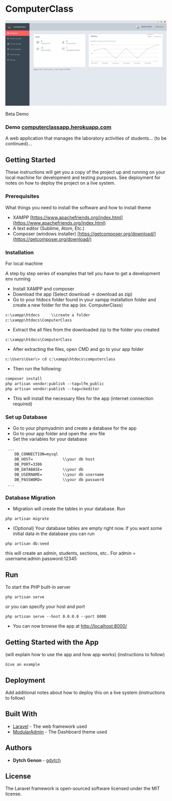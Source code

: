 # ComputerClass

![demo](https://github.com/gdytch/CL/blob/master/resources/assets/images/demo.PNG)

Beta Demo
### Demo [computerclassapp.herokuapp.com](https://computerclassapp.herokuapp.com)

A web application that manages the laboratory activities of students... (to be continued)...


## Getting Started

These instructions will get you a copy of the project up and running on your local machine for development and testing purposes. See deployment for notes on how to deploy the project on a live system.

### Prerequisites

What things you need to install the software and how to install theme

- XAMPP [https://www.apachefriends.org/index.html](https://www.apachefriends.org/index.html)
- A text editor (Sublime, Atom, Etc.)
- Composer (windows installer) [https://getcomposer.org/download/](https://getcomposer.org/download/)



### Installation

For local machine

A step by step series of examples that tell you have to get a development env running

 - Install XAMPP and composer
 - Download the app (Select download -> download as zip)
 - Go to your htdocs folder found in your xampp installation folder and create a new folder for the app (ex. ComputerClass)
```
c:\xampp\htdocs     \\create a folder     c:\xampp\htdocs\ComputerClass
```
- Extract the all files from the downloaded zip to the folder you created
```
c:\xampp\htdocs\ComputerClass
```
 - After extracting the files, open CMD and go to your app folder
```
c:\Users\User\> cd c:\xampp\htdocs\computerclass
```
 - Then run the following:
 ```
composer install
php artisan vendor:publish --tag=lfm_public
php artisan vendor:publish --tag=ckeditor
 ```
 - This will install the necessary files for the app (internet connection required)


### Set up Database

 - Go to your phpmyadmin and create a database for the app
 - Go to your app folder and open the .env file
 - Set the variables for your database
 ```
  ...
     DB_CONNECTION=mysql
     DB_HOST=             \\your db host
     DB_PORT=3306
     DB_DATABASE=         \\your db
     DB_USERNAME=         \\your db username
     DB_PASSWORD=         \\your db password
  ...
 ```

### Database Migration

 - Migration will create the tables in your database. Run
```
php artisan migrate
```
 - (Optional) Your database tables are empty right now. If you want some initial data in the database you can run
 ```
 php artisan db:seed
 ```
 this will create an admin, students, sections, etc..
 For admin = username:admin      password:12345

## Run
To start the PHP built-in server
```
php artisan serve
```
or you can specify your host and port
```
php artisan serve --host 0.0.0.0 --port 8000
```
- You can now browse the app at [http://localhost:8000/](http://localhost:8000/)


## Getting Started with the App

(will explain how to use the app and how app works)
(instructions to follow)

```
Give an example
```


## Deployment

Add additional notes about how to deploy this on a live system
(instructions to follow)

## Built With

* [Laravel](https://laravel.com/docs/5.5) - The web framework used
* [ModularAdmin](https://github.com/modularcode/modular-admin-html) - The Dashboard theme used



## Authors

* **Dytch Genon** - [gdytch](https://github.com/gdytch)

## License

The Laravel framework is open-sourced software licensed under the MIT license.
